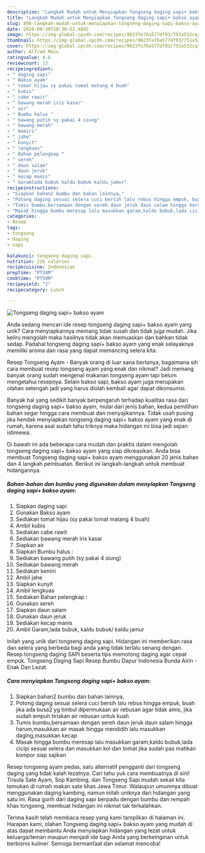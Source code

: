 ```yaml
---
description: "Langkah Mudah untuk Menyiapkan Tongseng daging sapi+ bakso ayam, Lezat Sekali"
title: "Langkah Mudah untuk Menyiapkan Tongseng daging sapi+ bakso ayam, Lezat Sekali"
slug: 898-langkah-mudah-untuk-menyiapkan-tongseng-daging-sapi-bakso-ayam-lezat-sekali
date: 2020-09-30T20:30:52.689Z
image: https://img-global.cpcdn.com/recipes/9623fe76a577df93/751x532cq70/tongseng-daging-sapi-bakso-ayam-foto-resep-utama.jpg
thumbnail: https://img-global.cpcdn.com/recipes/9623fe76a577df93/751x532cq70/tongseng-daging-sapi-bakso-ayam-foto-resep-utama.jpg
cover: https://img-global.cpcdn.com/recipes/9623fe76a577df93/751x532cq70/tongseng-daging-sapi-bakso-ayam-foto-resep-utama.jpg
author: Alfred Moss
ratingvalue: 4.6
reviewcount: 13
recipeingredient:
- " daging sapi"
- " Bakso ayam"
- " tomat hijau sy pakai tomat matang 4 buah"
- " kubis"
- " cabe rawit"
- " bawang merah iris kasar"
- " air"
- " Bumbu halus "
- " bawang putih sy pakai 4 siung"
- " bawang merah"
- " kemiri"
- " jahe"
- " kunyit"
- " lengkuas"
- " Bahan pelengkap "
- " sereh"
- " daun salam"
- " daun jeruk"
- " kecap manis"
- " Garamlada bubuk kaldu bubuk kaldu jamur"
recipeinstructions:
- "Siapkan bahan2 bumbu dan bahan lainnya,"
- "Potong daging sesuai selera cuci bersih lalu rebus hingga empuk, buah jika ada busa2 yg timbul dipermukaan air rebusan agar tidak amis, jika sudah empuh tiriskan air rebusan untuk kuah"
- "Tumis bumbu,bersamaan dengan sereh daun jeruk daun salam hingga harum,masukkan air masak hingga mendidih lalu masukkan daging,masukkan kecap"
- "Masak hingga bumbu meresap lalu masukkan garam,kaldu bubuk,lada cicipi sesuai selera dan masukkan kol dan tomat jika sudah pas matikan kompor siap sajikan"
categories:
- Resep
tags:
- tongseng
- daging
- sapi

katakunci: tongseng daging sapi 
nutrition: 226 calories
recipecuisine: Indonesian
preptime: "PT34M"
cooktime: "PT59M"
recipeyield: "2"
recipecategory: Lunch

---
```



![Tongseng daging sapi+ bakso ayam](https://img-global.cpcdn.com/recipes/9623fe76a577df93/751x532cq70/tongseng-daging-sapi-bakso-ayam-foto-resep-utama.jpg)

Anda sedang mencari ide resep tongseng daging sapi+ bakso ayam yang unik? Cara menyiapkannya memang tidak susah dan tidak juga mudah. Jika keliru mengolah maka hasilnya tidak akan memuaskan dan bahkan tidak sedap. Padahal tongseng daging sapi+ bakso ayam yang enak selayaknya memiliki aroma dan rasa yang dapat memancing selera kita.

Resep Tongseng Ayam - Banyak orang di luar sana bertanya, bagaimana sih cara membuat resep tongseng ayam yang enak dan nikmat? Jadi memang banyak orang sudah mengenal makanan tongseng ayam tapi belum mengetahui resepnya. Selain bakso sapi, bakso ayam juga merupakan olahan setengah jadi yang harus diolah kembali agar dapat dikonsumsi.

Banyak hal yang sedikit banyak berpengaruh terhadap kualitas rasa dari tongseng daging sapi+ bakso ayam, mulai dari jenis bahan, kedua pemilihan bahan segar hingga cara membuat dan menyajikannya. Tidak usah pusing jika hendak menyiapkan tongseng daging sapi+ bakso ayam yang enak di rumah, karena asal sudah tahu triknya maka hidangan ini bisa jadi sajian istimewa.


Di bawah ini ada beberapa cara mudah dan praktis dalam mengolah tongseng daging sapi+ bakso ayam yang siap dikreasikan. Anda bisa membuat Tongseng daging sapi+ bakso ayam menggunakan 20 jenis bahan dan 4 langkah pembuatan. Berikut ini langkah-langkah untuk membuat hidangannya.

<!--inarticleads1-->

##### Bahan-bahan dan bumbu yang digunakan dalam menyiapkan Tongseng daging sapi+ bakso ayam:

1. Siapkan  daging sapi
1. Gunakan  Bakso ayam
1. Sediakan  tomat hijau (sy pakai tomat matang 4 buah)
1. Ambil  kubis
1. Sediakan  cabe rawit
1. Sediakan  bawang merah iris kasar
1. Siapkan  air
1. Siapkan  Bumbu halus :
1. Sediakan  bawang putih (sy pakai 4 siung)
1. Sediakan  bawang merah
1. Sediakan  kemiri
1. Ambil  jahe
1. Siapkan  kunyit
1. Ambil  lengkuas
1. Sediakan  Bahan pelengkap :
1. Gunakan  sereh
1. Siapkan  daun salam
1. Gunakan  daun jeruk
1. Sediakan  kecap manis
1. Ambil  Garam,lada bubuk, kaldu bubuk/ kaldu jamur


Inilah yang unik dari tongseng daging sapi. Hidangan ini memberikan rasa dan selera yang berbeda bagi anda yang tidak terlalu senang dengan. Resep tongseng daging SAPI beserta tips memotong daging agar cepat empuk. Tongseng Daging Sapi Resep Bumbu Dapur Indonesia Bunda Airin - Enak Dan Lezat. 

<!--inarticleads2-->

##### Cara menyiapkan Tongseng daging sapi+ bakso ayam:

1. Siapkan bahan2 bumbu dan bahan lainnya,
1. Potong daging sesuai selera cuci bersih lalu rebus hingga empuk, buah jika ada busa2 yg timbul dipermukaan air rebusan agar tidak amis, jika sudah empuh tiriskan air rebusan untuk kuah
1. Tumis bumbu,bersamaan dengan sereh daun jeruk daun salam hingga harum,masukkan air masak hingga mendidih lalu masukkan daging,masukkan kecap
1. Masak hingga bumbu meresap lalu masukkan garam,kaldu bubuk,lada cicipi sesuai selera dan masukkan kol dan tomat jika sudah pas matikan kompor siap sajikan


Resep tongseng ayam pedas, satu alternatif pengganti dari tongseng daging yang tidak kalah lezatnya. Cari tahu yuk cara membuatnya di sini! Trisula Sate Ayam, Sop Kambing, dan Tongseng Sapi mudah sekali kita temukan di rumah makan sate khas Jawa Timur. Walaupun umumnya dibuat menggunakan daging kambing, namun inilah uniknya dari hidangan yang satu ini. Rasa gurih dari daging sapi berpadu dengan bumbu dan rempah khas tongseng, membuat hidangan ini nikmat tak terkalahkan. 

Terima kasih telah membaca resep yang kami tampilkan di halaman ini. Harapan kami, olahan Tongseng daging sapi+ bakso ayam yang mudah di atas dapat membantu Anda menyiapkan hidangan yang lezat untuk keluarga/teman maupun menjadi ide bagi Anda yang berkeinginan untuk berbisnis kuliner. Semoga bermanfaat dan selamat mencoba!
